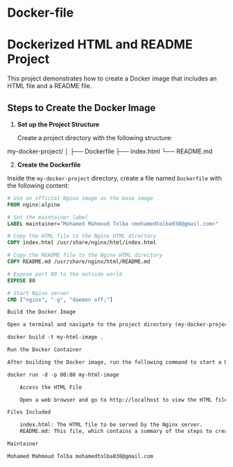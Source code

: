 # Docker-file
# Dockerized HTML and README Project

This project demonstrates how to create a Docker image that includes an HTML file and a README file.

## Steps to Create the Docker Image

1. **Set up the Project Structure**

   Create a project directory with the following structure:

my-docker-project/
│
├── Dockerfile
├── index.html
└── README.md

2. **Create the Dockerfile**

Inside the `my-docker-project` directory, create a file named `Dockerfile` with the following content:
```Dockerfile
# Use an official Nginx image as the base image
FROM nginx:alpine

# Set the maintainer label
LABEL maintainer="Mohamed Mahmoud Tolba <mohamedtolba038@gmail.com>"

# Copy the HTML file to the Nginx HTML directory
COPY index.html /usr/share/nginx/html/index.html

# Copy the README file to the Nginx HTML directory
COPY README.md /usr/share/nginx/html/README.md

# Expose port 80 to the outside world
EXPOSE 80

# Start Nginx server
CMD ["nginx", "-g", "daemon off;"]

Build the Docker Image

Open a terminal and navigate to the project directory (my-docker-project). Run the following command to build the Docker image

docker build -t my-html-image .

Run the Docker Container

After building the Docker image, run the following command to start a Docker container from the image

docker run -d -p 80:80 my-html-image

    Access the HTML File

    Open a web browser and go to http://localhost to view the HTML file served by the Nginx server.

Files Included

    index.html: The HTML file to be served by the Nginx server.
    README.md: This file, which contains a summary of the steps to create and run the Docker image.

Maintainer

Mohamed Mahmoud Tolba mohamedtolba038@gmail.com

